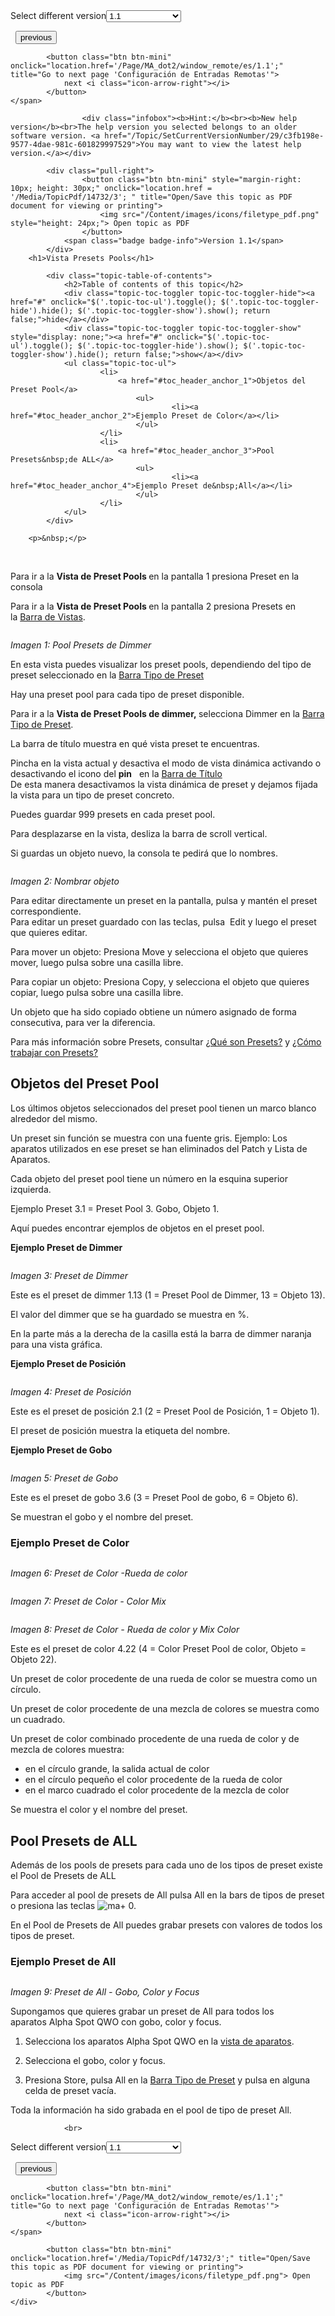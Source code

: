 
<div class="topic-navigation">

<div class="pull-right">
	<span class="pull-left">


<div class="pull-left">
<form action="/Topic/SetCurrentVersionNumber" class="form-inline" id="frmTagSelector" method="post">	<span class="form-mini">
		<div class="input-prepend"><span class="add-on">Select different version</span><select autocomplete="off" id="versionNumberId" name="versionNumberId" onchange="$(this).closest('#frmTagSelector').submit();" style="width: 120px;"><option value="">- latest -</option>
<option selected="selected" value="3">1.1</option>
<option value="7">1.2</option>
<option value="12">1.3</option>
<option value="16">1.5</option>
<option value="29">1.9</option>
</select></div>
		<input data-val="true" data-val-number="The field Int32 must be a number." data-val-required="The Int32 field is required." id="ProductId" name="ProductId" type="hidden" value="7">
		<input id="CurrentGuid" name="CurrentGuid" type="hidden" value="c3fb198e-9577-4dae-981c-601829997529">
	</span>
</form></div>&nbsp;	</span>
	<span class="pull-right" style="white-space: nowrap;">
			<button class="btn btn-mini" onclick="location.href='/Page/MA_dot2/viewitem_position/es/1.1'; " title="Go to previous page 'Tipo de Preset Posición'">
				<i class="icon-arrow-left"></i> previous
			</button>

			<button class="btn btn-mini" onclick="location.href='/Page/MA_dot2/window_remote/es/1.1';" title="Go to next page 'Configuración de Entradas Remotas'">
				next <i class="icon-arrow-right"></i> 
			</button>
	</span>
</div>
<div class="clear-fix" style="margin-bottom: 10px"></div>
</div>

					<div class="infobox"><b>Hint:</b><br><b>New help version</b><br>The help version you selected belongs to an older software version. <a href="/Topic/SetCurrentVersionNumber/29/c3fb198e-9577-4dae-981c-601829997529">You may want to view the latest help version.</a></div>

			<div class="pull-right">
					<button class="btn btn-mini" style="margin-right: 10px; height: 30px;" onclick="location.href = '/Media/TopicPdf/14732/3'; " title="Open/Save this topic as PDF document for viewing or printing">
						<img src="/Content/images/icons/filetype_pdf.png" style="height: 24px;"> Open topic as PDF
					</button>
				<span class="badge badge-info">Version 1.1</span>
			</div>
		<h1>Vista Presets Pools</h1>

			<div class="topic-table-of-contents">
				<h2>Table of contents of this topic</h2>
				<div class="topic-toc-toggler topic-toc-toggler-hide"><a href="#" onclick="$('.topic-toc-ul').toggle(); $('.topic-toc-toggler-hide').hide(); $('.topic-toc-toggler-show').show(); return false;">hide</a></div>
				<div class="topic-toc-toggler topic-toc-toggler-show" style="display: none;"><a href="#" onclick="$('.topic-toc-ul').toggle(); $('.topic-toc-toggler-hide').show(); $('.topic-toc-toggler-show').hide(); return false;">show</a></div>
				<ul class="topic-toc-ul">
						<li>
							<a href="#toc_header_anchor_1">Objetos del Preset Pool</a>
								<ul>
										<li><a href="#toc_header_anchor_2">Ejemplo Preset de Color</a></li>
								</ul>
						</li>
						<li>
							<a href="#toc_header_anchor_3">Pool Presets&nbsp;de ALL</a>
								<ul>
										<li><a href="#toc_header_anchor_4">Ejemplo Preset de&nbsp;All</a></li>
								</ul>
						</li>
				</ul>
			</div>

		<p>&nbsp;</p>

<p>&nbsp;</p>

<p>Para ir a la <strong>Vista de Preset Pools </strong>en la pantalla 1 presiona&nbsp;<span class="hardkey">Preset</span>&nbsp;en la consola</p>

<p>Para ir a la&nbsp;<strong>Vista de&nbsp;Preset&nbsp;Pools&nbsp;</strong>en la pantalla 2 presiona <span class="softkey">Presets</span>&nbsp;en la&nbsp;<a href="/Topic/aeb06b87-4def-4d5c-8ccd-fce24793de63">Barra de Vistas</a>.</p>

<p><img alt="" src="/Media/Image/Dot2_ViewsandWindows_PresetsView08_1-0.PNG"></p>

<p><em>Imagen 1: Pool Presets de Dimmer</em></p>

<p>En esta vista puedes visualizar los preset pools, dependiendo del tipo de preset seleccionado en la&nbsp;<a href="/Topic/60e350ef-d825-4072-a644-ed2430d82522">Barra Tipo de Preset</a></p>

<p>Hay una preset pool para cada tipo de preset disponible.</p>

<p>Para ir a la&nbsp;<strong>Vista de Preset&nbsp;Pools de dimmer,&nbsp;</strong>selecciona&nbsp;Dimmer&nbsp;en la&nbsp;<a href="/Topic/60e350ef-d825-4072-a644-ed2430d82522">Barra Tipo de Preset</a>.</p>

<p>La barra de título muestra en qué vista preset te encuentras.</p>

<p>Pincha en la vista actual y desactiva el modo de vista dinámica activando o desactivando el icono del <strong>pin</strong>&nbsp; <img alt="" src="/Media/Image/Dot2_ViewsandWindows_ControlElements_TitleBar04_1-0.PNG">&nbsp;en la&nbsp;<a href="/Topic/a9e3dcd7-1fb1-4dab-8e42-03f9e0de3e99">Barra de Título</a><br>
De esta manera desactivamos la vista dinámica de preset y dejamos fijada la vista para un tipo de preset concreto.</p>

<p>Puedes guardar 999&nbsp;presets en cada preset pool.</p>

<p>Para desplazarse en la vista, desliza la barra de scroll vertical.</p>

<p>Si guardas un objeto nuevo, la consola te pedirá que lo nombres.</p>

<p><img alt="" src="/Media/Image/Dot2_ViewsandWindows_PresetsView05_1-0.PNG"></p>

<p><em>Imagen 2: Nombrar objeto</em></p>

<p>Para editar directamente un preset en la pantalla, pulsa y mantén el preset correspondiente.<br>
Para editar un preset guardado con las teclas, pulsa&nbsp; <span class="hardkey">Edit</span> y luego el preset que quieres editar.</p>

<p>Para mover un objeto: Presiona&nbsp;<span class="hardkey">Move</span>&nbsp;y selecciona el objeto que quieres mover, luego pulsa sobre una casilla libre.</p>

<p>Para copiar un objeto: Presiona&nbsp;<span class="hardkey">Copy</span>, y selecciona el objeto que quieres copiar, luego pulsa sobre una casilla libre.</p>

<p>Un objeto que ha sido copiado obtiene un número asignado de forma consecutiva, para ver la diferencia.</p>

<p>Para más información sobre Presets, consultar&nbsp;<a href="/Topic/740955a8-3b27-4e50-b35c-7a728c1d9c38">¿Qué son Presets?</a>&nbsp;y&nbsp;<a href="/Topic/1d3c4f8d-0d36-44da-9f6d-fa91f0db3024">¿Cómo trabajar con Presets?</a></p>

<a name="toc_header_anchor_1" id="toc_header_anchor_1" class="topic-toc-item"></a><h2>Objetos del Preset Pool</h2>

<p>Los últimos objetos seleccionados&nbsp;del&nbsp;preset pool&nbsp;tienen un marco blanco alrededor del mismo.</p>

<p>Un preset sin función se muestra con una fuente gris. Ejemplo: Los aparatos utilizados en ese preset se han eliminados del Patch y Lista de Aparatos.</p>

<p>Cada objeto del preset pool tiene un número en la esquina superior izquierda.</p>

<p>Ejemplo&nbsp;Preset 3.1 = Preset Pool 3. Gobo, Objeto&nbsp;1.</p>

<p>Aquí puedes encontrar ejemplos de objetos en el&nbsp;preset pool.</p>

<p><strong>Ejemplo&nbsp;Preset&nbsp;de&nbsp;Dimmer</strong></p>

<p><img alt="" src="/Media/Image/Dot2_ViewsandWindows_PresetsView01_1-0.PNG"></p>

<p><em>Imagen 3: Preset&nbsp;de Dimmer</em></p>

<p>Este es el preset de dimmer 1.13 (1 = Preset Pool de Dimmer, 13 = Objeto&nbsp;13).</p>

<p>El valor del dimmer que se ha guardado se muestra en %.</p>

<p>En la parte más a la derecha de la casilla está la barra de dimmer naranja para una vista gráfica.</p>

<p><strong>Ejemplo Preset de Posición</strong></p>

<p><strong><img alt="" src="/Media/Image/Dot2_ViewsandWindows_PresetsView02_1-0.PNG"></strong></p>

<p><em>Imagen 4: Preset de Posición</em></p>

<p>Este es el preset de posición 2.1 (2 = Preset Pool de Posición, 1 = Objeto&nbsp;1).</p>

<p>El preset de posición muestra la etiqueta del nombre.</p>

<p><strong>Ejemplo Preset de Gobo</strong></p>

<p><strong><img alt="" src="/Media/Image/Dot2_ViewsandWindows_PresetsView03_1-0.PNG"></strong></p>

<p><em>Imagen 5: Preset de Gobo</em></p>

<p>Este es el preset de gobo 3.6 (3 = Preset Pool de gobo, 6 = Objeto&nbsp;6).</p>

<p>Se muestran el gobo y el nombre del preset.</p>

<a name="toc_header_anchor_2" id="toc_header_anchor_2" class="topic-toc-item"></a><h3>Ejemplo Preset de Color</h3>

<p><img alt="" src="/Media/Image/Dot2_ViewsandWindows_PresetsView04_1-0.PNG"></p>

<p><em>Imagen 6: Preset de Color -Rueda de color</em></p>

<p><strong><img alt="" src="/Media/Image/Dot2_ViewsandWindows_PresetsView06_1-0.PNG"></strong></p>

<p><em>Imagen 7: Preset de Color - Color Mix</em></p>

<p><strong><img alt="" src="/Media/Image/Dot2_ViewsandWindows_PresetsView07_1-0.PNG"></strong></p>

<p><em>Imagen 8: Preset&nbsp;de Color - Rueda de color y Mix Color</em></p>

<p>Este es el preset de color 4.22 (4 = Color Preset Pool de color, Objeto&nbsp;= Objeto&nbsp;22).</p>

<p>Un preset&nbsp;de color procedente de una rueda de color se muestra como un círculo.</p>

<p>Un preset de color procedente de una mezcla de colores se muestra como un cuadrado.</p>

<p>Un preset de color combinado procedente de una rueda de color y de mezcla de colores muestra:</p>

<ul>
	<li>en el círculo grande, la salida actual de color</li>
	<li>en el círculo pequeño el color procedente de la rueda de color</li>
	<li>en el marco cuadrado el color procedente de la mezcla de color</li>
</ul>

<p>Se muestra el color y el nombre del preset.</p>

<a name="toc_header_anchor_3" id="toc_header_anchor_3" class="topic-toc-item"></a><h2>Pool Presets&nbsp;de ALL</h2>

<p>Además de los pools de presets para cada uno de los tipos de preset existe el Pool de Presets de ALL</p>

<p>Para acceder al pool de presets de All pulsa&nbsp;<span class="softkey">All</span>&nbsp;en la bars de tipos de preset o presiona las teclas&nbsp;<span class="hardkey"><img alt="ma" src="/Media/Mlg/ma_1.png"></span>+&nbsp;<span class="hardkey">0</span>.</p>

<p>En el Pool de Presets de All puedes grabar presets con valores de todos los tipos de preset.</p>

<a name="toc_header_anchor_4" id="toc_header_anchor_4" class="topic-toc-item"></a><h3>Ejemplo Preset de&nbsp;All</h3>

<p><img alt="" src="/Media/Image/Dot2_ViewsandWindows_PresetsView09_1-1-3.png"></p>

<p><em>Imagen 9: Preset de All - Gobo, Color y Focus</em></p>

<p>Supongamos que quieres grabar un preset de All para todos los aparatos&nbsp;Alpha Spot QWO con gobo, color y focus.</p>

<ol>
	<li>
	<p>Selecciona los aparatos&nbsp;Alpha Spot QWO&nbsp;en la&nbsp;<a href="/Topic/989f0b88-de3d-4818-8c0b-a69fa90b2106">vista de aparatos</a>.</p>
	</li>
	<li>
	<p>Selecciona el gobo, color y focus.</p>
	</li>
	<li>
	<p>Presiona&nbsp;Store, pulsa&nbsp;<span class="softkey">All</span>&nbsp;en la&nbsp;<a href="/Topic/60e350ef-d825-4072-a644-ed2430d82522">Barra Tipo de Preset</a>&nbsp;y pulsa en alguna celda de preset vacía.</p>
	</li>
</ol>

<p>​Toda la información ha sido grabada en el pool de tipo de preset All.</p>


				<br>
<div class="topic-navigation">

<div class="pull-right">
	<span class="pull-left">


<div class="pull-left">
<form action="/Topic/SetCurrentVersionNumber" class="form-inline" id="frmTagSelector" method="post">	<span class="form-mini">
		<div class="input-prepend"><span class="add-on">Select different version</span><select autocomplete="off" id="versionNumberId" name="versionNumberId" onchange="$(this).closest('#frmTagSelector').submit();" style="width: 120px;"><option value="">- latest -</option>
<option selected="selected" value="3">1.1</option>
<option value="7">1.2</option>
<option value="12">1.3</option>
<option value="16">1.5</option>
<option value="29">1.9</option>
</select></div>
		<input data-val="true" data-val-number="The field Int32 must be a number." data-val-required="The Int32 field is required." id="ProductId" name="ProductId" type="hidden" value="7">
		<input id="CurrentGuid" name="CurrentGuid" type="hidden" value="c3fb198e-9577-4dae-981c-601829997529">
	</span>
</form></div>&nbsp;	</span>
	<span class="pull-right" style="white-space: nowrap;">
			<button class="btn btn-mini" onclick="location.href='/Page/MA_dot2/viewitem_position/es/1.1'; " title="Go to previous page 'Tipo de Preset Posición'">
				<i class="icon-arrow-left"></i> previous
			</button>

			<button class="btn btn-mini" onclick="location.href='/Page/MA_dot2/window_remote/es/1.1';" title="Go to next page 'Configuración de Entradas Remotas'">
				next <i class="icon-arrow-right"></i> 
			</button>
	</span>
</div>
	<div class="clear-fix"></div>
	<div class="pull-right">
	
			<button class="btn btn-mini" onclick="location.href='/Media/TopicPdf/14732/3';" title="Open/Save this topic as PDF document for viewing or printing">
				<img src="/Content/images/icons/filetype_pdf.png"> Open topic as PDF
			</button>
	</div>
<div class="clear-fix" style="margin-bottom: 10px"></div>
</div>

	